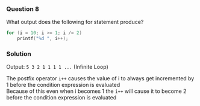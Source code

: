 ### Question 8

What output does the following for statement produce?  

```c
for (i = 10; i >= 1; i /= 2)
    printf("%d ", i++);
```

### Solution

Output: `5 3 2 1 1 1 1 ...` (Infinite Loop)

The postfix operator `i++` causes the value of i to always get incremented by 1 before the condition expression is evaluated  
Because of this even when i becomes 1 the `i++` will cause it to become 2 before the condition expression is evaluated  
